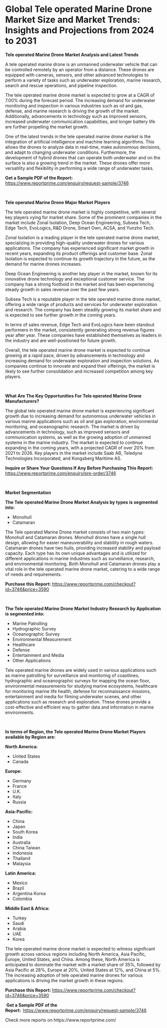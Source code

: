 <p><h1>Global Tele operated Marine Drone Market Size and Market Trends: Insights and Projections from 2024 to 2031</h1></p><p><strong>Tele operated Marine Drone Market Analysis and Latest Trends</strong></p>
<p><p>A tele operated marine drone is an unmanned underwater vehicle that can be controlled remotely by an operator from a distance. These drones are equipped with cameras, sensors, and other advanced technologies to perform a variety of tasks such as underwater exploration, marine research, search and rescue operations, and pipeline inspection.</p><p>The tele operated marine drone market is expected to grow at a CAGR of 7.00% during the forecast period. The increasing demand for underwater monitoring and inspection in various industries such as oil and gas, defense, and marine research is driving the growth of the market. Additionally, advancements in technology such as improved sensors, increased underwater communication capabilities, and longer battery life are further propelling the market growth.</p><p>One of the latest trends in the tele operated marine drone market is the integration of artificial intelligence and machine learning algorithms. This allows the drones to analyze data in real-time, make autonomous decisions, and adapt to changing underwater conditions. Furthermore, the development of hybrid drones that can operate both underwater and on the surface is also a growing trend in the market. These drones offer more versatility and flexibility in performing a wide range of underwater tasks.</p></p>
<p><strong>Get a Sample PDF of the Report:&nbsp;</strong> <a href="https://www.reportprime.com/enquiry/request-sample/3746">https://www.reportprime.com/enquiry/request-sample/3746</a></p>
<p>&nbsp;</p>
<p><strong>Tele operated Marine Drone Major Market Players</strong></p>
<p><p>The tele operated marine drone market is highly competitive, with several key players vying for market share. Some of the prominent companies in the market include Zonal Isolation, Deep Ocean Engineering, Subsea Tech, Edge Tech, EvoLogics, R&D Drone, Smart Own, ACSA, and Yunzho Tech.</p><p>Zonal Isolation is a leading player in the tele operated marine drone market, specializing in providing high-quality underwater drones for various applications. The company has experienced significant market growth in recent years, expanding its product offerings and customer base. Zonal Isolation is expected to continue its growth trajectory in the future, as the demand for marine drones increases.</p><p>Deep Ocean Engineering is another key player in the market, known for its innovative drone technology and exceptional customer service. The company has a strong foothold in the market and has been experiencing steady growth in sales revenue over the past few years.</p><p>Subsea Tech is a reputable player in the tele operated marine drone market, offering a wide range of products and services for underwater exploration and research. The company has been steadily growing its market share and is expected to see further growth in the coming years.</p><p>In terms of sales revenue, Edge Tech and EvoLogics have been standout performers in the market, consistently generating strong revenue figures year after year. These companies have established themselves as leaders in the industry and are well-positioned for future growth.</p><p>Overall, the tele operated marine drone market is expected to continue growing at a rapid pace, driven by advancements in technology and increasing demand for underwater exploration and inspection solutions. As companies continue to innovate and expand their offerings, the market is likely to see further consolidation and increased competition among key players.</p></p>
<p>&nbsp;</p>
<p><strong>What Are The Key Opportunities For Tele operated Marine Drone Manufacturers?</strong></p>
<p><p>The global tele operated marine drone market is experiencing significant growth due to increasing demand for autonomous underwater vehicles in various marine applications such as oil and gas exploration, environmental monitoring, and oceanographic research. The market is driven by advancements in technology, such as improved sensors and communication systems, as well as the growing adoption of unmanned systems in the marine industry. The market is expected to continue expanding in the coming years, with a projected CAGR of over 20% from 2021 to 2026. Key players in the market include Saab AB, Teledyne Technologies Incorporated, and Kongsberg Maritime AS.</p></p>
<p><strong>Inquire or Share Your Questions If Any Before Purchasing This Report:</strong> <a href="https://www.reportprime.com/enquiry/pre-order/3746">https://www.reportprime.com/enquiry/pre-order/3746</a></p>
<p>&nbsp;</p>
<p><strong>Market Segmentation</strong></p>
<p><strong>The Tele operated Marine Drone Market Analysis by types is segmented into:</strong></p>
<p><ul><li>Monohull</li><li>Catamaran</li></ul></p>
<p><p>The Tele operated Marine Drone market consists of two main types: Monohull and Catamaran drones. Monohull drones have a single hull design, allowing for easier maneuverability and stability in rough waters. Catamaran drones have two hulls, providing increased stability and payload capacity. Each type has its own unique advantages and is utilized for different applications in marine industries such as surveillance, research, and environmental monitoring. Both Monohull and Catamaran drones play a vital role in the tele operated marine drone market, catering to a wide range of needs and requirements.</p></p>
<p><strong>Purchase this Report:&nbsp;</strong><a href="https://www.reportprime.com/checkout?id=3746&price=3590">https://www.reportprime.com/checkout?id=3746&price=3590</a></p>
<p>&nbsp;</p>
<p><strong>The Tele operated Marine Drone Market Industry Research by Application is segmented into:</strong></p>
<p><ul><li>Marine Patrolling</li><li>Hydrographic Survey</li><li>Oceanographic Survey</li><li>Environmental Measurement</li><li>Healthcare</li><li>Defense</li><li>Entertainment and Media</li><li>Other Applications</li></ul></p>
<p><p>Tele operated marine drones are widely used in various applications such as marine patrolling for surveillance and monitoring of coastlines, hydrographic and oceanographic surveys for mapping the ocean floor, environmental measurements for studying marine ecosystems, healthcare for monitoring marine life health, defense for reconnaissance missions, entertainment and media for filming underwater scenes, and other applications such as research and exploration. These drones provide a cost-effective and efficient way to gather data and information in marine environments.</p></p>
<p>&nbsp;</p>
<p><strong>In terms of Region, the Tele operated Marine Drone Market Players available by Region are:</strong></p>
<p>
    <p> <strong> North America: </strong>
        <ul>
            <li>United States</li>
            <li>Canada</li>
        </ul>
        </p> 
    <p> <strong> Europe: </strong>
        <ul>
            <li>Germany</li>
            <li>France</li>
            <li>U.K.</li>
            <li>Italy</li>
            <li>Russia</li>
        </ul>
        </p> 
    <p> <strong> Asia-Pacific: </strong>
        <ul>
            <li>China</li>
            <li>Japan</li>
            <li>South Korea</li>
            <li>India</li>
            <li>Australia</li>
            <li>China Taiwan</li>
            <li>Indonesia</li>
            <li>Thailand</li>
            <li>Malaysia</li>
        </ul>
        </p> 
    <p> <strong> Latin America: </strong>
        <ul>
            <li>Mexico</li>
            <li>Brazil</li>
            <li>Argentina Korea</li>
            <li>Colombia</li>
        </ul>
        </p> 
    <p> <strong> Middle East & Africa: </strong>
        <ul>
            <li>Turkey</li>
            <li>Saudi</li>
            <li>Arabia</li>
            <li>UAE</li>
            <li>Korea</li>
        </ul>
    </p>
    </p>
<p><p>The tele operated marine drone market is expected to witness significant growth across various regions including North America, Asia Pacific, Europe, United States, and China. Among these, North America is anticipated to dominate the market with a market share of 35%, followed by Asia Pacific at 28%, Europe at 20%, United States at 12%, and China at 5%. The increasing adoption of tele operated marine drones for various applications is driving the market growth in these regions.</p></p>
<p><strong>Purchase this Report: </strong><a href="https://www.reportprime.com/checkout?id=3746&price=3590">https://www.reportprime.com/checkout?id=3746&price=3590</a></p>
<p>&nbsp;<strong>Get a Sample PDF of the Report:&nbsp;&nbsp;</strong><a href="https://www.reportprime.com/enquiry/request-sample/3746">https://www.reportprime.com/enquiry/request-sample/3746</a></p>
<p><strong></strong></p>
<p>Check more reports on https://www.reportprime.com/</p>
